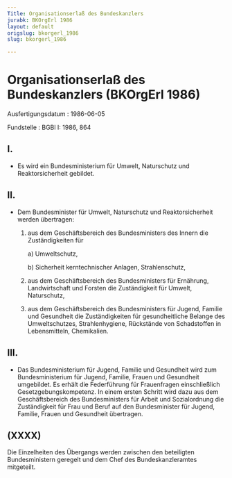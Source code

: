 ```yaml
---
Title: Organisationserlaß des Bundeskanzlers
jurabk: BKOrgErl 1986
layout: default
origslug: bkorgerl_1986
slug: bkorgerl_1986

---
```


# Organisationserlaß des Bundeskanzlers (BKOrgErl 1986)

Ausfertigungsdatum
:   1986-06-05

Fundstelle
:   BGBl I: 1986, 864



## I.


*   Es wird ein Bundesministerium für Umwelt, Naturschutz und Reaktorsicherheit gebildet.





## II.


*   Dem Bundesminister für Umwelt, Naturschutz und Reaktorsicherheit werden übertragen:

    1.  aus dem Geschäftsbereich des Bundesministers des Innern die Zuständigkeiten für

        a)  Umweltschutz,


        b)  Sicherheit kerntechnischer Anlagen, Strahlenschutz,





    2.  aus dem Geschäftsbereich des Bundesministers für Ernährung, Landwirtschaft und Forsten die Zuständigkeit für Umwelt, Naturschutz,


    3.  aus dem Geschäftsbereich des Bundesministers für Jugend, Familie und Gesundheit die Zuständigkeiten für gesundheitliche Belange des Umweltschutzes, Strahlenhygiene, Rückstände von Schadstoffen in Lebensmitteln, Chemikalien.








## III.


*   Das Bundesministerium für Jugend, Familie und Gesundheit wird zum Bundesministerium für Jugend, Familie, Frauen und Gesundheit umgebildet. Es erhält die Federführung für Frauenfragen einschließlich Gesetzgebungskompetenz. In einem ersten Schritt wird dazu aus dem Geschäftsbereich des Bundesministers für Arbeit und Sozialordnung die Zuständigkeit für Frau und Beruf auf den Bundesminister für Jugend, Familie, Frauen und Gesundheit übertragen.





## (XXXX)

Die Einzelheiten des Übergangs werden zwischen den beteiligten Bundesministern geregelt und dem Chef des Bundeskanzleramtes mitgeteilt.

